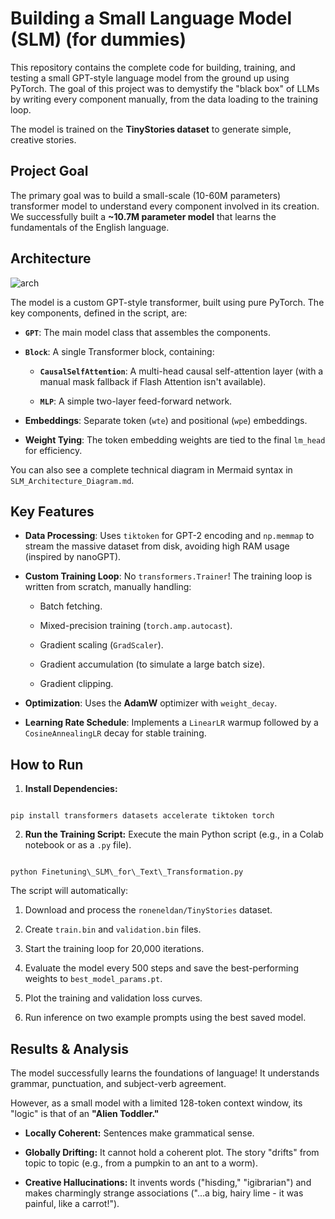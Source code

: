 
# Building a Small Language Model (SLM) (for dummies)

This repository contains the complete code for building, training, and testing a small GPT-style language model from the ground up using PyTorch. The goal of this project was to demystify the "black box" of LLMs by writing every component manually, from the data loading to the training loop.

The model is trained on the **TinyStories dataset** to generate simple, creative stories.

## Project Goal

The primary goal was to build a small-scale (10-60M parameters) transformer model to understand every component involved in its creation. We successfully built a **\~10.7M parameter model** that learns the fundamentals of the English language.

## Architecture

![arch](https://file.notion.so/f/f/cc2e367d-8a55-498e-a069-135390335a78/136da529-4cdf-4045-a457-4e9a35e887dc/SLM_Architecture.webp?table=block&id=29bd5368-c6db-8014-9140-f79b1686e939&spaceId=cc2e367d-8a55-498e-a069-135390335a78&expirationTimestamp=1761748626445&signature=ZhDJny5MpXPBCJgfcJc0D3w5L5uMZNWaN5GffRZwVjE&downloadName=SLM_Architecture.webp)

The model is a custom GPT-style transformer, built using pure PyTorch. The key components, defined in the script, are:

* **`GPT`**: The main model class that assembles the components.

* **`Block`**: A single Transformer block, containing:

  * **`CausalSelfAttention`**: A multi-head causal self-attention layer (with a manual mask fallback if Flash Attention isn't available).

  * **`MLP`**: A simple two-layer feed-forward network.

* **Embeddings**: Separate token (`wte`) and positional (`wpe`) embeddings.

* **Weight Tying**: The token embedding weights are tied to the final `lm_head` for efficiency.

You can also see a complete technical diagram in Mermaid syntax in `SLM_Architecture_Diagram.md`.

## Key Features

* **Data Processing**: Uses `tiktoken` for GPT-2 encoding and `np.memmap` to stream the massive dataset from disk, avoiding high RAM usage (inspired by nanoGPT).

* **Custom Training Loop**: No `transformers.Trainer`! The training loop is written from scratch, manually handling:

  * Batch fetching.

  * Mixed-precision training (`torch.amp.autocast`).

  * Gradient scaling (`GradScaler`).

  * Gradient accumulation (to simulate a large batch size).

  * Gradient clipping.

* **Optimization**: Uses the **AdamW** optimizer with `weight_decay`.

* **Learning Rate Schedule**: Implements a `LinearLR` warmup followed by a `CosineAnnealingLR` decay for stable training.

## How to Run

1. **Install Dependencies:**

```

pip install transformers datasets accelerate tiktoken torch

```

2. **Run the Training Script:**
Execute the main Python script (e.g., in a Colab notebook or as a `.py` file).

```

python Finetuning\_SLM\_for\_Text\_Transformation.py

```

The script will automatically:

1. Download and process the `roneneldan/TinyStories` dataset.

2. Create `train.bin` and `validation.bin` files.

3. Start the training loop for 20,000 iterations.

4. Evaluate the model every 500 steps and save the best-performing weights to `best_model_params.pt`.

5. Plot the training and validation loss curves.

6. Run inference on two example prompts using the best saved model.

## Results & Analysis

The model successfully learns the foundations of language! It understands grammar, punctuation, and subject-verb agreement.

However, as a small model with a limited 128-token context window, its "logic" is that of an **"Alien Toddler."**

* **Locally Coherent:** Sentences make grammatical sense.

* **Globally Drifting:** It cannot hold a coherent plot. The story "drifts" from topic to topic (e.g., from a pumpkin to an ant to a worm).

* **Creative Hallucinations:** It invents words ("hisding," "igibrarian") and makes charmingly strange associations ("...a big, hairy lime - it was painful, like a carrot!").
